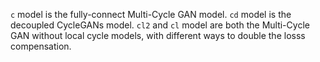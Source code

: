```c``` model is the fully-connect Multi-Cycle GAN model.
```cd``` model is the decoupled CycleGANs model.
```cl2``` and ```cl``` model are both the Multi-Cycle GAN without local cycle models, with different ways to double the losss compensation.
